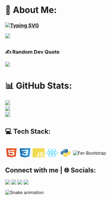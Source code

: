 # 💫 About Me:
### [![Typing SVG](https://readme-typing-svg.herokuapp.com?duration=5011&color=CFCECB&center=falso&vCenter=falso&lines=Ol%C3%A1+%F0%9F%91%8B+seja+Bem-vindo(a);ao+meu+perfil+Fernando-S-Santos)](https://git.io/typing-svg)

[![](https://visitcount.itsvg.in/api?id=Fernando-S-Santos&icon=0&color=0)](https://visitcount.itsvg.in)
<!-- Proudly created with GPRM ( https://gprm.itsvg.in ) -->
##

### ✍️ Random Dev Quote
![](https://quotes-github-readme.vercel.app/api?type=horizontal&theme=tokyonight)

##

# 📊 GitHub Stats:
![](https://github-readme-stats.vercel.app/api?username=Fernando-S-Santos&theme=react&hide_border=false&include_all_commits=true&count_private=true)<br/>
![](https://github-readme-streak-stats.herokuapp.com/?user=Fernando-S-Santos&theme=react&hide_border=false)<br/>
![](https://github-readme-stats.vercel.app/api/top-langs/?username=Fernando-S-Santos&theme=react&hide_border=false&include_all_commits=true&count_private=true&layout=compact)

<h2 align="left">💻 Tech Stack:</h2>
<div style="display: inline_block"><br>
  <img align="center" alt="Fer-HTML" height="30" width="40" src="https://raw.githubusercontent.com/devicons/devicon/master/icons/html5/html5-original.svg ">
  <img align="center" alt="Fer-CSS" height="30" width="40" src="https://raw.githubusercontent.com/devicons/devicon/master/icons/css3/css3-original.svg ">
  <img align="center" alt="Fer-Js" height="30" width="40" src="https://raw.githubusercontent.com/devicons/devicon/master/icons/javascript/javascript-plain.svg ">
  <!--<img align="center" alt="Fer-Ts" height="30" width="40" src="https://raw.githubusercontent.com/devicons/devicon/master/icons/typescript/typescript-plain.svg">-->
  <img align="center" alt="Fer-React" height="30" width="40" src="https://raw.githubusercontent.com/devicons/devicon/master/icons/react/react-original.svg">
  <img align="center" alt="Fer-Python" height="30" width="40" src="https://raw.githubusercontent.com/devicons/devicon/master/icons/python/python-original.svg">
  <img align="center" alt="Fer-Bootstrap" height="30" width="110" 
src="https://img.shields.io/badge/bootstrap-%23563D7C.svg?style=for-the-badge&logo=bootstrap&logoColor=white">
</div>
 
##

<h2 align="left">Connect with me | 🌐 Socials:</h2>
<div>
<p align="left">
  <a href="https://www.linkedin.com/in/fernando-s-santos/" target="_blank"><img src="https://img.shields.io/badge/-LinkedIn-%230077B5?style=for-the-badge&logo=linkedin&logoColor=white" target="_blank"></a>
  <a href="https://instagram.com/fernando__s.santos" target="_blank"><img src="https://img.shields.io/badge/-Instagram-%23E4405F?style=for-the-badge&logo=instagram&logoColor=white" target="_blank"></a>
  <a href = "mailto:ferssantos33@gmail.com"><img src="https://img.shields.io/badge/-Gmail-%23333?style=for-the-badge&logo=gmail&logoColor=white" target="_blank"></a>
  <a href="https://discord.com/channels/@Fernando693#8067" target="_blank"><img src="https://img.shields.io/badge/Discord-7289DA?style=for-the-badge&logo=discord&logoColor=white" target="_blank"></a>

  ![Snake animation](https://github.com/Fernando-S-Santos/Fernando-S-Santos/blob/output/github-contribution-grid-snake.svg)
</div>
  
